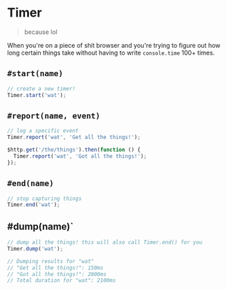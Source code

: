 # Timer

> because lol

When you're on a piece of shit browser and you're trying to figure out how long
certain things take without having to write `console.time` 100+ times.

## `#start(name)`

```javascript
// create a new timer!
Timer.start('wat');
```

## `#report(name, event)`

```javascript
// log a specific event
Timer.report('wat', 'Get all the things!');

$http.get('/the/things').then(function () {
  Timer.report('wat', 'Got all the things!');
});
```

## `#end(name)`

```javascript
// stop capturing things
Timer.end('wat');
```

## #dump(name)`

```javascript
// dump all the things! this will also call Timer.end() for you
Timer.dump('wat');

// Dumping results for "wat"
// "Get all the things!": 150ms
// "Got all the things!": 2000ms
// Total duration for "wat": 2100ms
```